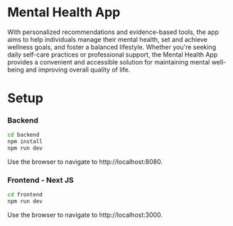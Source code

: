 # Mental Health App
With personalized recommendations and evidence-based tools, the app aims to help individuals manage their mental health, set and achieve wellness goals, and foster a balanced lifestyle. Whether you're seeking daily self-care practices or professional support, the Mental Health App provides a convenient and accessible solution for maintaining mental well-being and improving overall quality of life.

# Setup
### Backend
```bash
cd backend
npm install
npm run dev
```

Use the browser to navigate to http://localhost:8080.


### Frontend - Next JS
```bash
cd frontend
npm run dev
```

Use the browser to navigate to http://localhost:3000.

